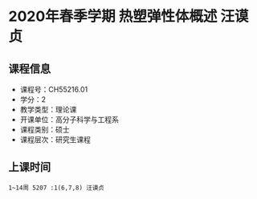 # 2020年春季学期 热塑弹性体概述 汪谟贞






## 课程信息

- 课程号：CH55216.01
- 学分：2
- 教学类型：理论课
- 开课单位：高分子科学与工程系
- 课程类别：硕士
- 课程层次：研究生课程

## 上课时间

```
1~14周 5207 :1(6,7,8) 汪谟贞
```

